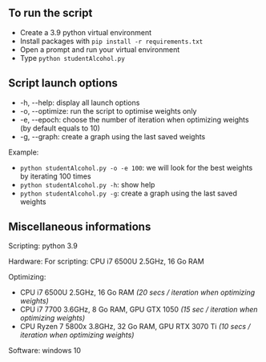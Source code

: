 ## To run the script

- Create a 3.9 python virtual environment 
- Install packages with `pip install -r requirements.txt`
- Open a prompt and run your virtual environment
- Type `python studentAlcohol.py`

## Script launch options

- -h, --help: display all launch options
- -o, --optimize: run the script to optimise weights only
- -e, --epoch: choose the number of iteration when optimizing weights (by default equals to 10)
- -g, --graph: create a graph using the last saved weights

Example:

- `python studentAlcohol.py -o -e 100`: we will look for the best weights by iterating 100 times
- `python studentAlcohol.py -h`: show help
- `python studentAlcohol.py -g`: create a graph using the last saved weights

## Miscellaneous informations

Scripting: python 3.9 <br>

Hardware: 
    For scripting: CPU i7 6500U 2.5GHz, 16 Go RAM

Optimizing: 
- CPU i7 6500U 2.5GHz, 16 Go RAM *(20 secs / iteration when optimizing weights)* 
- CPU i7 7700 3.6GHz, 8 Go RAM, GPU GTX 1050 *(15 sec / iteration when optimizing weights)*
- CPU Ryzen 7 5800x 3.8GHz, 32 Go RAM, GPU RTX 3070 Ti *(10 secs / iteration when optimizing weights)* 

Software: windows 10